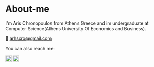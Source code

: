 # About-me
I'm Aris Chronopoulos from Athens Greece and im undergraduate at Computer Science(Athens University Of Economics and Business).

:envelope_with_arrow: arhsxro@gmail.com

You can also reach me:

[<img align="left" alt="arhsxro |Instagram"  width="20px" src="https://cdn.jsdelivr.net/npm/simple-icons@v3/icons/instagram.svg"/>][instagram]
[<img align="left" alt="arhsxro |LinkedIn"  width="20px" src="https://cdn.jsdelivr.net/npm/simple-icons@v3/icons/linkedin.svg"/>][linkedin]

[instagram]: https://www.instagram.com/arhs_xro/?hl=el
[linkedin]: https://www.linkedin.com/in/aris-chronopoulos-6330b5202/


